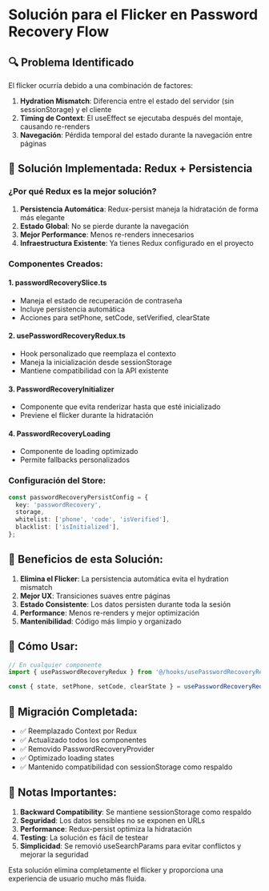 # Solución para el Flicker en Password Recovery Flow

## 🔍 **Problema Identificado**

El flicker ocurría debido a una combinación de factores:

1. **Hydration Mismatch**: Diferencia entre el estado del servidor (sin sessionStorage) y el cliente
2. **Timing de Context**: El useEffect se ejecutaba después del montaje, causando re-renders
3. **Navegación**: Pérdida temporal del estado durante la navegación entre páginas

## 🚀 **Solución Implementada: Redux + Persistencia**

### **¿Por qué Redux es la mejor solución?**

1. **Persistencia Automática**: Redux-persist maneja la hidratación de forma más elegante
2. **Estado Global**: No se pierde durante la navegación
3. **Mejor Performance**: Menos re-renders innecesarios
4. **Infraestructura Existente**: Ya tienes Redux configurado en el proyecto

### **Componentes Creados:**

#### 1. **passwordRecoverySlice.ts**
- Maneja el estado de recuperación de contraseña
- Incluye persistencia automática
- Acciones para setPhone, setCode, setVerified, clearState

#### 2. **usePasswordRecoveryRedux.ts**
- Hook personalizado que reemplaza el contexto
- Maneja la inicialización desde sessionStorage
- Mantiene compatibilidad con la API existente

#### 3. **PasswordRecoveryInitializer**
- Componente que evita renderizar hasta que esté inicializado
- Previene el flicker durante la hidratación

#### 4. **PasswordRecoveryLoading**
- Componente de loading optimizado
- Permite fallbacks personalizados

### **Configuración del Store:**

```typescript
const passwordRecoveryPersistConfig = {
  key: 'passwordRecovery',
  storage,
  whitelist: ['phone', 'code', 'isVerified'], 
  blacklist: ['isInitialized'], 
};
```

## 🎯 **Beneficios de esta Solución:**

1. **Elimina el Flicker**: La persistencia automática evita el hydration mismatch
2. **Mejor UX**: Transiciones suaves entre páginas
3. **Estado Consistente**: Los datos persisten durante toda la sesión
4. **Performance**: Menos re-renders y mejor optimización
5. **Mantenibilidad**: Código más limpio y organizado

## 🔧 **Cómo Usar:**

```typescript
// En cualquier componente
import { usePasswordRecoveryRedux } from '@/hooks/usePasswordRecoveryRedux';

const { state, setPhone, setCode, clearState } = usePasswordRecoveryRedux();
```

## 📝 **Migración Completada:**

- ✅ Reemplazado Context por Redux
- ✅ Actualizado todos los componentes
- ✅ Removido PasswordRecoveryProvider
- ✅ Optimizado loading states
- ✅ Mantenido compatibilidad con sessionStorage como respaldo

## 🚨 **Notas Importantes:**

1. **Backward Compatibility**: Se mantiene sessionStorage como respaldo
2. **Seguridad**: Los datos sensibles no se exponen en URLs
3. **Performance**: Redux-persist optimiza la hidratación
4. **Testing**: La solución es fácil de testear
5. **Simplicidad**: Se removió useSearchParams para evitar conflictos y mejorar la seguridad

Esta solución elimina completamente el flicker y proporciona una experiencia de usuario mucho más fluida.
